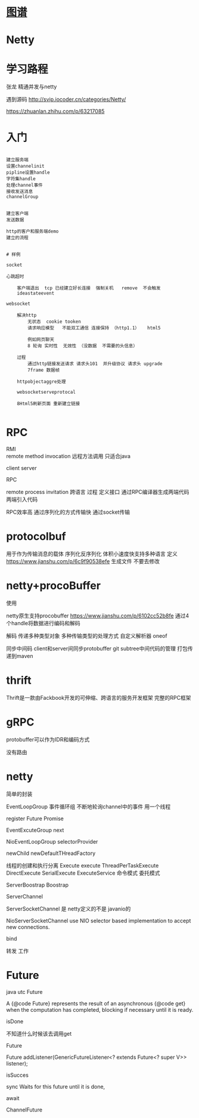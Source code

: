 
# [图谱](https://www.processon.com/mindmap/5cb68333e4b06bcc137f0e34)

# Netty


# 学习路程

张龙 精通并发与netty

遇到源码
http://svip.iocoder.cn/categories/Netty/

https://zhuanlan.zhihu.com/p/63217085

# 入门

```

建立服务端
设置channelinit
pipline设置handle
字符集handle
处理channel事件
接收发送消息
channelGroup


建立客户端
发送数据

http的客户和服务端demo
建立的流程


# 样例

socket

心跳超时

	客户端退出  tcp 已经建立好长连接  强制关机   remove  不会触发
	ideastateevent

websocket 
	
	解决http  
		无状态  cookie tooken 
		请求响应模型   不能双工通信 连接保持 （http1.1）   html5  
		
		例如网页聊天
		8 轮询 实时性  无效性 （没数据  不需要的头信息）

	过程
		通过http链接发送请求 请求头101  并升级协议 请求头 upgrade  
		7frame 数据帧
	
	httpobjectaggre处理

	websocketserveprotocal
	
	8Html5刷新页面 重新建立链接
	

```	

# RPC

RMI  
	remote method invocation
	远程方法调用
	只适合java
	
client 
server

RPC

remote process invitation 
	跨语言
过程
	定义接口
	通过RPC编译器生成两端代码
	两端引入代码

RPC效率高
通过序列化的方式传输快
通过socket传输

#  protocolbuf

用于作为传输消息的载体
序列化反序列化
体积小速度快支持多种语言
定义
https://www.jianshu.com/p/6c9f90538efe
生成文件 不要去修改


# netty+procoBuffer

使用

netty原生支持procobuffer
https://www.jianshu.com/p/6102cc52b8fe
通过4个handle将数据进行编码和解码

解码
传递多种类型对象
多种传输类型的处理方式
自定义解析器
oneof

同步中间码
client和server间同步protobuffer
git subtree中间代码的管理
打包传递到maven


# thrift

Thrift是一款由Fackbook开发的可伸缩、跨语言的服务开发框架 完整的RPC框架

# gRPC

protobuffer可以作为IDR和编码方式



 
 





没有路由


# netty

简单的封装

EventLoopGroup
事件循环组
不断地轮询channel中的事件
用一个线程

register 
	Future
	Promise

EventExcuteGroup
next

NioEventLoopGroup
selectorProvider

newChild
newDefaultTHreadFactory

线程的创建和执行分离
Execute
execute
ThreadPerTaskExecute
DirectExecute
SerialExecute
ExecuteService
命令模式 委托模式
	


ServerBoostrap
Boostrap

ServerChannel

ServerSocketChannel 
是 netty定义的不是 javanio的



NioServerSocketChannel
use NIO selector based implementation to accept new connections.

bind

转发  工作


	
	
# Future


java utc Future

A {@code Future} represents the result of an asynchronous
{@code get} when the computation has completed, blocking if necessary until it is ready.

isDone

不知道什么时候该去调用get

Future<V> 

 Future<V> addListener(GenericFutureListener<? extends Future<? super V>> listener);
 
 isSucces
 
 sync
 Waits for this future until it is done,
 
 await
 
 ChannelFuture
 
 
 
